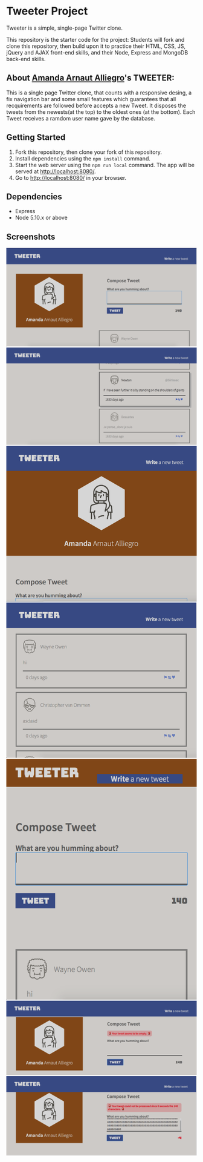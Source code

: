 # Tweeter Project

Tweeter is a simple, single-page Twitter clone.

This repository is the starter code for the project: Students will fork and clone this repository, then build upon it to practice their HTML, CSS, JS, jQuery and AJAX front-end skills, and their Node, Express and MongoDB back-end skills.
## About [Amanda Arnaut Alliegro](https://github.com/amandaalliegro)'s TWEETER:

This is a single page Twitter clone, that counts with a responsive desing, a fix navigation bar and some small features which guarantees that all recquirements are followed before accepts a new Tweet. It disposes the tweets from the newests(at the top) to the oldest ones (at the bottom). Each Tweet receives a ramdom user name gave by the database.

## Getting Started

1. Fork this repository, then clone your fork of this repository.
2. Install dependencies using the `npm install` command.
3. Start the web server using the `npm run local` command. The app will be served at <http://localhost:8080/>.
4. Go to <http://localhost:8080/> in your browser.

## Dependencies

- Express
- Node 5.10.x or above

## Screenshots

!['Thats how the page looks at the first sight'](https://github.com/amandaalliegro/tweeter/blob/master/docs/mainpage_composetweet.png?raw=true)
!["Screenshot of the tweets when you scroll down"](https://github.com/amandaalliegro/tweeter/blob/master/docs/tweets.png?raw=true)
!["First sight on an smaller screen"](https://github.com/amandaalliegro/tweeter/blob/master/docs/responsivedesign.png?raw=true)
!["Tweets on a smaller screen"](https://github.com/amandaalliegro/tweeter/blob/master/docs/tweetsresponsivedesign.png?raw=true)
!["Even smaller screen"](https://github.com/amandaalliegro/tweeter/blob/master/docs/composetweetresponsivedesign.png?raw=true)
!["Error due to empty tweet"](https://github.com/amandaalliegro/tweeter/blob/master/docs/error_empty.png?raw=true)
!["Error due to a too large tweet](https://github.com/amandaalliegro/tweeter/blob/master/docs/error_charactersexceeds.png?raw=true)
